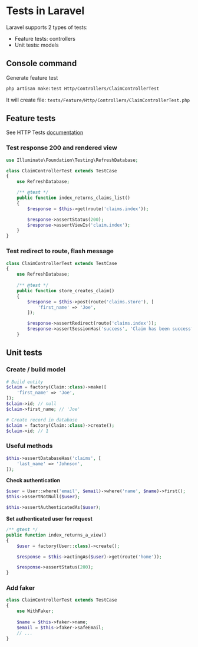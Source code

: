 # Tests in Laravel

Laravel supports 2 types of tests:

- Feature tests: controllers
- Unit tests: models

## Console command

Generate feature test

```bash
php artisan make:test Http/Controllers/ClaimControllerTest
```
It will create file: `tests/Feature/Http/Controllers/ClaimControllerTest.php`

## Feature tests

See HTTP Tests [documentation](https://laravel.com/docs/master/http-tests)

### Test response 200 and rendered view

```php
use Illuminate\Foundation\Testing\RefreshDatabase;

class ClaimControllerTest extends TestCase
{
    use RefreshDatabase;

    /** @test */
    public function index_returns_claims_list()
    {
        $response = $this->get(route('claims.index'));

        $response->assertStatus(200);
        $response->assertViewIs('claim.index');
    }
}
```

### Test redirect to route, flash message

```php
class ClaimControllerTest extends TestCase
{
    use RefreshDatabase;
    
    /** @test */
    public function store_creates_claim()
    {
        $response = $this->post(route('claims.store'), [
            'first_name' => 'Joe',
        ]);

        $response->assertRedirect(route('claims.index'));
        $response->assertSessionHas('success', 'Claim has been successfully created');
    }
```

## Unit tests

### Create / build model

```php
# Build entity
$claim = factory(Claim::class)->make([
    'first_name' => 'Joe',
]);
$claim->id; // null
$claim->first_name; // 'Joe'

# Create record in database
$claim = factory(Claim::class)->create();
$claim->id; // 1
```

### Useful methods

```php
$this->assertDatabaseHas('claims', [
    'last_name' => 'Johnson',
]);
```

**Check authentication**

```php
$user = User::where('email', $email)->where('name', $name)->first();
$this->assertNotNull($user);

$this->assertAuthenticatedAs($user);
```

**Set authenticated user for request**

```php
/** @test */
public function index_returns_a_view()
{
    $user = factory(User::class)->create();

    $response = $this->actingAs($user)->get(route('home'));

    $response->assertStatus(200);
}
```

### Add faker

```php
class ClaimControllerTest extends TestCase
{
    use WithFaker;
    
    $name = $this->faker->name;
    $email = $this->faker->safeEmail;
    // ...
}
```
